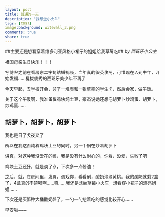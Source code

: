 ```yaml
---
layout: post
title: 普通的一天
description: "我想坐小火车"
tags: [CSS3]
image:background: witewall_3.png
comments: true
share: true
---
```

##主要还是想看穿着维多利亚风格小裙子的姐姐给我草莓吃##
*by 西班牙小公主*

祖国母亲生日快乐！！！

写博客之前在看房东二字的结婚视频，当年真的很英俊啊，可惜现在人到中年，开始发福……挺拔俊秀的西班牙美少年不再了

今天早起，去学校开会，领了一堆表和一张草率的学生卡，然后会家，做午饭。

关于这个午饭啊，我准备做鸡块炖土豆，豪杰说她还想吃胡萝卜炒鸡蛋，胡萝卜，炒鸡蛋……

胡萝卜，胡萝卜，胡萝卜
-----------

我也是日了犬夜叉了

所以在我这面炖着鸡块土豆的同时，另一个锅在炒着胡萝卜

讲真，对这种我没爱在的菜，我是没有什么耐心的，你看，没爱，失败了吧

鸡块土豆还好，就是淡了点，下次多一点酱油！

之后，就，在房间里，发霉，调戏你，看看剧，酸奶泡泡黄桃。我的酸奶就剩2盒了，4盒真的不禁喝啊……嘛……我还是想坐草莓小火车，想看穿小裙子的漂亮姐姐……

下次还是买那种大桶酸奶好了，一勺一勺挖着吃的感觉比较开心……

早安啦~~~